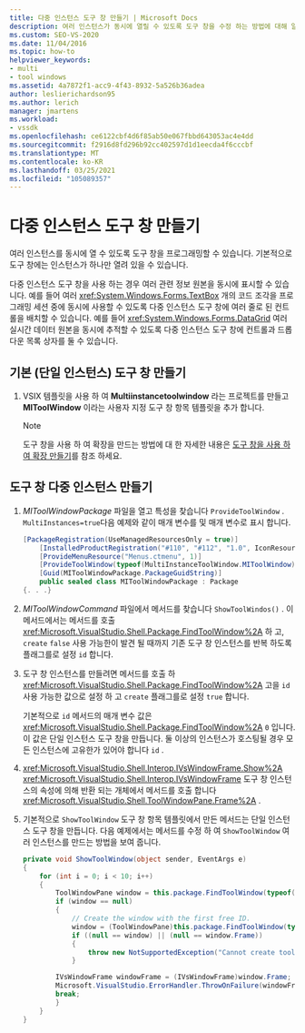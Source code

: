 ```yaml
---
title: 다중 인스턴스 도구 창 만들기 | Microsoft Docs
description: 여러 인스턴스가 동시에 열릴 수 있도록 도구 창을 수정 하는 방법에 대해 알아봅니다. 기본적으로 도구 창에는 인스턴스가 하나만 열려 있을 수 있습니다.
ms.custom: SEO-VS-2020
ms.date: 11/04/2016
ms.topic: how-to
helpviewer_keywords:
- multi
- tool windows
ms.assetid: 4a7872f1-acc9-4f43-8932-5a526b36adea
author: leslierichardson95
ms.author: lerich
manager: jmartens
ms.workload:
- vssdk
ms.openlocfilehash: ce6122cbf4d6f85ab50e067fbbd643053ac4e4dd
ms.sourcegitcommit: f2916d8fd296b92cc402597d1d1eecda4f6cccbf
ms.translationtype: MT
ms.contentlocale: ko-KR
ms.lasthandoff: 03/25/2021
ms.locfileid: "105089357"
---
```

# <a name="create-a-multi-instance-tool-window"></a>다중 인스턴스 도구 창 만들기
여러 인스턴스를 동시에 열 수 있도록 도구 창을 프로그래밍할 수 있습니다. 기본적으로 도구 창에는 인스턴스가 하나만 열려 있을 수 있습니다.

다중 인스턴스 도구 창을 사용 하는 경우 여러 관련 정보 원본을 동시에 표시할 수 있습니다. 예를 들어 여러 <xref:System.Windows.Forms.TextBox> 개의 코드 조각을 프로그래밍 세션 중에 동시에 사용할 수 있도록 다중 인스턴스 도구 창에 여러 줄로 된 컨트롤을 배치할 수 있습니다. 예를 들어 <xref:System.Windows.Forms.DataGrid> 여러 실시간 데이터 원본을 동시에 추적할 수 있도록 다중 인스턴스 도구 창에 컨트롤과 드롭다운 목록 상자를 둘 수 있습니다.

## <a name="create-a-basic-single-instance-tool-window"></a>기본 (단일 인스턴스) 도구 창 만들기

1. VSIX 템플릿을 사용 하 여 **Multiinstancetoolwindow** 라는 프로젝트를 만들고 **MIToolWindow** 이라는 사용자 지정 도구 창 항목 템플릿을 추가 합니다.

    > [!NOTE]
    > 도구 창을 사용 하 여 확장을 만드는 방법에 대 한 자세한 내용은 [도구 창을 사용 하 여 확장 만들기](../extensibility/creating-an-extension-with-a-tool-window.md)를 참조 하세요.

## <a name="make-a-tool-window-multi-instance"></a>도구 창 다중 인스턴스 만들기

1. *MIToolWindowPackage* 파일을 열고 특성을 찾습니다 `ProvideToolWindow` . `MultiInstances=true`다음 예제와 같이 매개 변수를 및 매개 변수로 표시 합니다.

    ```csharp
    [PackageRegistration(UseManagedResourcesOnly = true)]
        [InstalledProductRegistration("#110", "#112", "1.0", IconResourceID = 400)] // Info on this package for Help/About
        [ProvideMenuResource("Menus.ctmenu", 1)]
        [ProvideToolWindow(typeof(MultiInstanceToolWindow.MIToolWindow), MultiInstances = true)]
        [Guid(MIToolWindowPackage.PackageGuidString)]
        public sealed class MIToolWindowPackage : Package
    {. . .}
    ```

2. *MIToolWindowCommand* 파일에서 메서드를 찾습니다 `ShowToolWindos()` . 이 메서드에서는 메서드를 호출 <xref:Microsoft.VisualStudio.Shell.Package.FindToolWindow%2A> 하 고, `create` `false` 사용 가능한이 발견 될 때까지 기존 도구 창 인스턴스를 반복 하도록 플래그를로 설정 `id` 합니다.

3. 도구 창 인스턴스를 만들려면 메서드를 호출 하 <xref:Microsoft.VisualStudio.Shell.Package.FindToolWindow%2A> 고을 `id` 사용 가능한 값으로 설정 하 고 `create` 플래그를로 설정 `true` 합니다.

    기본적으로 `id` 메서드의 매개 변수 값은 <xref:Microsoft.VisualStudio.Shell.Package.FindToolWindow%2A> `0` 입니다. 이 값은 단일 인스턴스 도구 창을 만듭니다. 둘 이상의 인스턴스가 호스팅될 경우 모든 인스턴스에 고유한가 있어야 합니다 `id` .

4. <xref:Microsoft.VisualStudio.Shell.Interop.IVsWindowFrame.Show%2A> <xref:Microsoft.VisualStudio.Shell.Interop.IVsWindowFrame> 도구 창 인스턴스의 속성에 의해 반환 되는 개체에서 메서드를 호출 합니다 <xref:Microsoft.VisualStudio.Shell.ToolWindowPane.Frame%2A> .

5. 기본적으로 `ShowToolWindow` 도구 창 항목 템플릿에서 만든 메서드는 단일 인스턴스 도구 창을 만듭니다. 다음 예제에서는 메서드를 수정 하 여 `ShowToolWindow` 여러 인스턴스를 만드는 방법을 보여 줍니다.

    ```csharp
    private void ShowToolWindow(object sender, EventArgs e)
    {
        for (int i = 0; i < 10; i++)
        {
            ToolWindowPane window = this.package.FindToolWindow(typeof(MIToolWindow), i, false);
            if (window == null)
            {
                // Create the window with the first free ID.
                window = (ToolWindowPane)this.package.FindToolWindow(typeof(MIToolWindow), i, true);
                if ((null == window) || (null == window.Frame))
                {
                    throw new NotSupportedException("Cannot create tool window");
                }

            IVsWindowFrame windowFrame = (IVsWindowFrame)window.Frame;
            Microsoft.VisualStudio.ErrorHandler.ThrowOnFailure(windowFrame.Show());
            break;
            }
        }
    }
    ```
